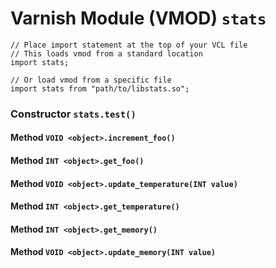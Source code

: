 <!--

   !!!!!!  WARNING: DO NOT EDIT THIS FILE!

   This file was generated from the Varnish VMOD source code.
   It will be automatically updated on each build.

-->
# Varnish Module (VMOD) `stats`

```vcl
// Place import statement at the top of your VCL file
// This loads vmod from a standard location
import stats;

// Or load vmod from a specific file
import stats from "path/to/libstats.so";
```

### Constructor `stats.test()`

#### Method `VOID <object>.increment_foo()`

#### Method `INT <object>.get_foo()`

#### Method `VOID <object>.update_temperature(INT value)`

#### Method `INT <object>.get_temperature()`

#### Method `INT <object>.get_memory()`

#### Method `VOID <object>.update_memory(INT value)`
